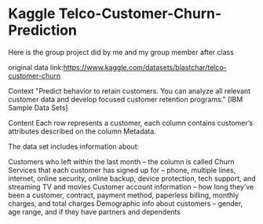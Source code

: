 # Kaggle Telco-Customer-Churn-Prediction

Here is the group project did by me and my group member after class

original data link:https://www.kaggle.com/datasets/blastchar/telco-customer-churn

Context
"Predict behavior to retain customers. You can analyze all relevant customer data and develop focused customer retention programs." [IBM Sample Data Sets]

Content
Each row represents a customer, each column contains customer’s attributes described on the column Metadata.

The data set includes information about:

Customers who left within the last month – the column is called Churn
Services that each customer has signed up for – phone, multiple lines, internet, online security, online backup, device protection, tech support, and streaming TV and movies
Customer account information – how long they’ve been a customer, contract, payment method, paperless billing, monthly charges, and total charges
Demographic info about customers – gender, age range, and if they have partners and dependents
